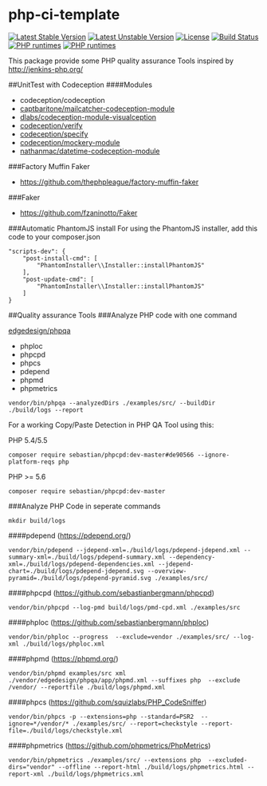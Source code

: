 # php-ci-template
[![Latest Stable Version](https://poser.pugx.org/mario-naether/php-ci-template/v/stable)](https://packagist.org/packages/mario-naether/php-ci-template)
[![Latest Unstable Version](https://poser.pugx.org/mario-naether/php-ci-template/v/unstable)](https://packagist.org/packages/mario-naether/php-ci-template)
[![License](https://poser.pugx.org/mario-naether/php-ci-template/license)](https://packagist.org/packages/mario-naether/php-ci-template)
[![Build Status](https://travis-ci.org/mario-naether/php-ci-template.svg?branch=master)](https://travis-ci.org/mario-naether/php-ci-template)
[![PHP runtimes](https://php-eye.com/badge/mario-naether/php-ci-template/tested.svg?style=plastic)](http://php-eye.com/package/mario-naether/php-ci-template)
[![PHP runtimes](http://php-eye.com/badge/mario-naether/php-ci-template/not-tested.svg?style=plastic)](http://php-eye.com/package/mario-naether/php-ci-template)

This package provide some PHP quality assurance Tools inspired by http://jenkins-php.org/

##UnitTest with Codeception 
####Modules
* codeception/codeception
* [captbaritone/mailcatcher-codeception-module](https://github.com/captbaritone/codeception-mailcatcher-module)
* [dlabs/codeception-module-visualception](https://github.com/DigitalProducts/codeception-module-visualception)
* [codeception/verify](https://github.com/Codeception/Verify)
* [codeception/specify](https://github.com/Codeception/Specify)
* [codeception/mockery-module](http://budiirawan.com/using-mockery-codeception) 
* [nathanmac/datetime-codeception-module](https://github.com/nathanmac/datetime-codeception-module)


###Factory Muffin Faker
* https://github.com/thephpleague/factory-muffin-faker

###Faker
* https://github.com/fzaninotto/Faker


###Automatic PhantomJS install
For using the PhantomJS installer, add this code to your composer.json
````
"scripts-dev": {
    "post-install-cmd": [
        "PhantomInstaller\\Installer::installPhantomJS"
    ],
    "post-update-cmd": [
        "PhantomInstaller\\Installer::installPhantomJS"
    ]
}
````


##Quality assurance Tools
###Analyze PHP code with one command

[edgedesign/phpqa](https://github.com/EdgedesignCZ/phpqa)

* phploc
* phpcpd
* phpcs
* pdepend
* phpmd
* phpmetrics

```
vendor/bin/phpqa --analyzedDirs ./examples/src/ --buildDir ./build/logs --report
```

For a working Copy/Paste Detection in PHP QA Tool using this:

PHP 5.4/5.5
````
composer require sebastian/phpcpd:dev-master#de90566 --ignore-platform-reqs php
````
PHP >= 5.6
````
composer require sebastian/phpcpd:dev-master
````

###Analyze PHP Code in seperate commands
```
mkdir build/logs
```
####pdepend (https://pdepend.org/)
```
vendor/bin/pdepend --jdepend-xml=./build/logs/pdepend-jdepend.xml --summary-xml=./build/logs/pdepend-summary.xml --dependency-xml=./build/logs/pdepend-dependencies.xml --jdepend-chart=./build/logs/pdepend-jdepend.svg --overview-pyramid=./build/logs/pdepend-pyramid.svg ./examples/src/
```

####phpcpd (https://github.com/sebastianbergmann/phpcpd)
```
vendor/bin/phpcpd --log-pmd build/logs/pmd-cpd.xml ./examples/src
```
 
####phploc (https://github.com/sebastianbergmann/phploc)
```
vendor/bin/phploc --progress  --exclude=vendor ./examples/src/ --log-xml ./build/logs/phploc.xml
```

####phpmd (https://phpmd.org/)
````
vendor/bin/phpmd examples/src xml ./vendor/edgedesign/phpqa/app/phpmd.xml --suffixes php  --exclude /vendor/ --reportfile ./build/logs/phpmd.xml
````

####phpcs (https://github.com/squizlabs/PHP_CodeSniffer)
````
vendor/bin/phpcs -p --extensions=php --standard=PSR2  --ignore=*/vendor/* ./examples/src/ --report=checkstyle --report-file=./build/logs/checkstyle.xml
````

####phpmetrics (https://github.com/phpmetrics/PhpMetrics)
````
vendor/bin/phpmetrics ./examples/src/ --extensions php  --excluded-dirs="vendor" --offline --report-html ./build/logs/phpmetrics.html --report-xml ./build/logs/phpmetrics.xml
````